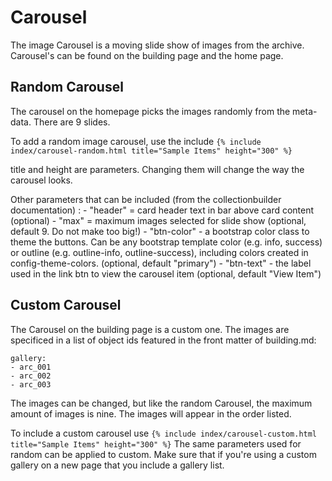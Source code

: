 # Carousel 

The image Carousel is a moving slide show of images from the archive. Carousel's can be found on the building page and the home page. 

## Random Carousel
The carousel on the homepage picks the images randomly from the meta-data. There are 9 slides. 

To add a random image carousel, use the include ```{% include index/carousel-random.html title="Sample Items" height="300" %}```

title and height are parameters. Changing them will change the way the carousel looks. 

Other parameters that can be included (from the collectionbuilder documentation) :
    - "header" = card header text in bar above card content (optional)
    - "max" = maximum images selected for slide show (optional, default 9. Do not make too big!)
    - "btn-color" - a bootstrap color class to theme the buttons. Can be any bootstrap template color (e.g. info, success) or outline (e.g. outline-info, outline-success), including colors created in config-theme-colors. (optional, default "primary")
    - "btn-text" - the label used in the link btn to view the carousel item (optional, default "View Item")

## Custom Carousel
The Carousel on the building page is a custom one. The images are specificed in a list of object ids  featured in the front matter of building.md: 

``` 
gallery:
- arc_001
- arc_002
- arc_003
```

The images can be changed, but like the random Carousel, the maximum amount of images is nine. The images will appear in the order listed. 

 To include a custom carousel use ```{% include index/carousel-custom.html title="Sample Items" height="300" %}``` The same parameters used for random can be applied to custom. Make sure that if you're using a custom gallery on a new page that you include a gallery list.

